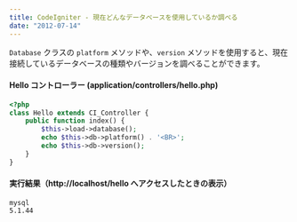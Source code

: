 ```yaml
---
title: CodeIgniter - 現在どんなデータベースを使用しているか調べる
date: "2012-07-14"
---
```


`Database` クラスの `platform` メソッドや、`version` メソッドを使用すると、現在接続しているデータベースの種類やバージョンを調べることができます。

#### Hello コントローラー (application/controllers/hello.php)

~~~ php
<?php
class Hello extends CI_Controller {
    public function index() {
        $this->load->database();
        echo $this->db->platform() . '<BR>';
        echo $this->db->version();
    }
}
~~~

#### 実行結果（http://localhost/hello へアクセスしたときの表示）

~~~
mysql
5.1.44
~~~

